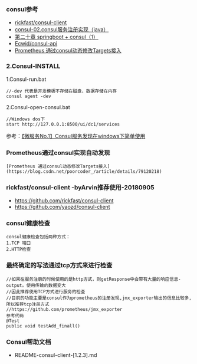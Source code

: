 ### consul参考
-  [rickfast/consul-client](https://github.com/rickfast/consul-client)
-  [consul-02.consul服务注册实现（java）](https://blog.csdn.net/Sukiyou_xixi/article/details/80378391)
-  [第二十章 springboot + consul（1）](https://www.cnblogs.com/java-zhao/p/5527779.html)
-  [Ecwid/consul-api](https://github.com/Ecwid/consul-api)
-  [Prometheus 通过consul动态修改Targets接入](https://blog.csdn.net/poorcoder_/article/details/79120218)

### 2.Consul-INSTALL

1.Consul-run.bat
```
//-dev 代表是开发模板不存储在磁盘，数据存储在内存
consul agent -dev
```
2.Consul-open-consul.bat
```
//Windows dos下
start http://127.0.0.1:8500/ui/dc1/services
```
参考：[【微服务No.1】Consul服务发现在windows下简单使用](https://www.cnblogs.com/yanbigfeg/p/9199590.html)
### Prometheus通过consul实现自动发现
```
[Prometheus 通过consul动态修改Targets接入](https://blog.csdn.net/poorcoder_/article/details/79120218)
```

### rickfast/consul-client -byArvin推荐使用-20180905
- https://github.com/rickfast/consul-client
- https://github.com/yaozd/consul-client

### consul健康检查
```
consul健康检查包括两种方式：
1.TCP 端口
2.HTTP检查

```
### 最终确定的写法通过tcp方式来进行检查
```
//如果在服务注册的时候使用的是http方式，则getResponse中会带有大量的响应信息-output。使用传输的数据变大
//因此推荐使用TCP方式进行服务的检查
//目前的功能主要是consul作为prometheus的注册发现,jmx_exporter输出的信息比较多,所以推荐tcp注册方式
//https://github.com/prometheus/jmx_exporter
参考代码
@Test
public void testAdd_finall()
```
### Consul帮助文档
- README-consul-client-[1.2.3].md